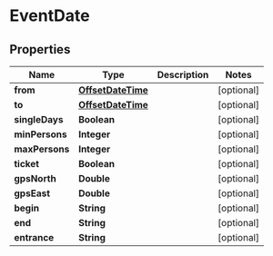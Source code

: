 
# EventDate

## Properties
Name | Type | Description | Notes
------------ | ------------- | ------------- | -------------
**from** | [**OffsetDateTime**](OffsetDateTime.md) |  |  [optional]
**to** | [**OffsetDateTime**](OffsetDateTime.md) |  |  [optional]
**singleDays** | **Boolean** |  |  [optional]
**minPersons** | **Integer** |  |  [optional]
**maxPersons** | **Integer** |  |  [optional]
**ticket** | **Boolean** |  |  [optional]
**gpsNorth** | **Double** |  |  [optional]
**gpsEast** | **Double** |  |  [optional]
**begin** | **String** |  |  [optional]
**end** | **String** |  |  [optional]
**entrance** | **String** |  |  [optional]




